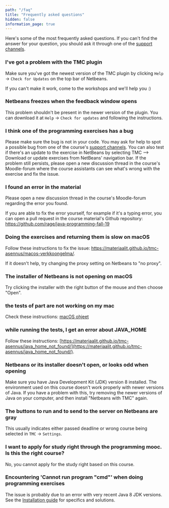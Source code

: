```yaml
---
path: "/faq"
title: "Frequently asked questions"
hidden: false
information_page: true
---
```


Here's some of the most frequently asked questions. If you can't find the answer for your question, you should ask it through one of the [support channels](/support-and-assistance).

<table-of-contents></table-of-contents>

### I've got a problem with the TMC plugin

Make sure you've got the newest version of the TMC plugin by clicking `Help` -> `Check for Updates` on the top bar of Netbeans.

If you can't make it work, come to the workshops and we'll help you :)

### Netbeans freezes when the feedback window opens

This problem shouldn't be present in the newer version of the plugin. You can download it at `Help` -> `Check for updates` and following the instructions.

### I think one of the programming exercises has a bug

Please make sure the bug is not in your code. You may ask for help to spot a possible bug from one of the course's [support channels](/support-and-assistance). You can also test if there's an update to the exercise in NetBeans by selecting TMC --> Download or update exercises from NetBeans' navigation bar. If the problem still persists, please open a new discussion thread in the course's Moodle-forum where the course assistants can see what's wrong with the exercise and fix the issue.

### I found an error in the material

Please open a new discussion thread in the course's Moodle-forum regarding the error you found.

If you are able to fix the error yourself, for example if it's a typing error, you can open a pull request in the course material's Github repository: https://github.com/rage/java-programming-fall-19


### Doing the exercises and returning them is slow on macOS

Follow these instructions to fix the issue: https://materiaalit.github.io/tmc-asennus/macos-verkkoongelma/.

If it doesn't help, try changing the proxy setting on Netbeans to "no proxy".

### The installer of Netbeans is not opening on macOS

Try clicking the installer with the right button of the mouse and then choose "Open".

### the tests of part are not working on my mac

Check these instructions: [macOS ohjeet](/macos-ohjeet)

### while running the tests, I get an error about JAVA_HOME

Follow these instructions: [https://materiaalit.github.io/tmc-asennus/java_home_not_found/](https://materiaalit.github.io/tmc-asennus/java_home_not_found/).

### Netbeans or its installer doesn't open, or looks odd when opening

Make sure you have Java Development Kit (JDK) version 8 installed. The environment used on this course doesn't work properly with newer versions of Java. If you have a problem with this, try removing the newer versions of Java on your computer, and then install "Netbeans with TMC" again.

### The buttons to run and to send to the server on Netbeans are gray

This usually indicates either passed deadline or wrong course being selected in `TMC` -> `Settings`.

### I want to apply for study right through the programming mooc. Is this the right course?

No, you cannot apply for the study right based on this course.

### Encountering 'Cannot run program "cmd"' when doing programming exercises

The issue is probably due to an error with very recent Java 8 JDK versions. See the [Installation guide](https://www.mooc.fi/en/installation/netbeans) for specifics and solutions.
